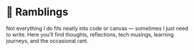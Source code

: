 # 💭 Ramblings

Not everything I do fits neatly into code or canvas — sometimes I just need to write. Here you’ll find thoughts, reflections, tech musings, learning journeys, and the occasional rant.
